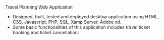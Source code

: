 Travel Planning Web Application
- Designed, built, tested and deployed desktop application using HTML, CSS, Javascript, PHP, SQL, Xamp Server, Adobe xd.
- Some basic functionalities of this application includes travel ticket booking and ticket cancellation.

